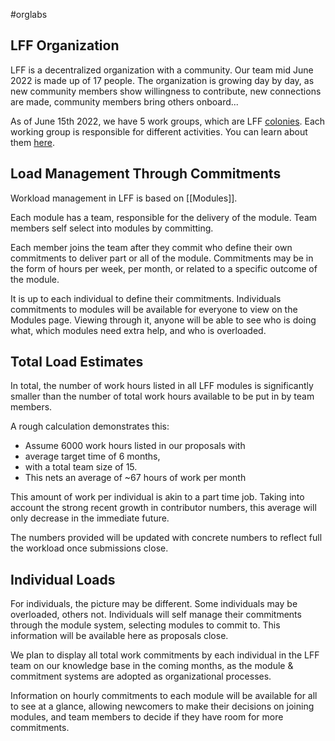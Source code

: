#orglabs 

## LFF Organization
LFF is a decentralized organization with a community. Our team mid June 2022 is made up of 17 people. The organization is growing day by day, as new community members show willingness to contribute, new connections are made, community members bring others onboard...  

As of June 15th 2022, we have 5 work groups, which are LFF [colonies](https://publish.obsidian.md/littlefish-foundation/A.+Whitepaper/B.+What+is+the+Littlefish+Foundation/The+Basics+-+littlefish%2C+colonies+and+Action). Each working group is responsible for different activities. You can learn about them [here](https://publish.obsidian.md/littlefish-foundation/D.+Work+Groups/Work+Groups).

## Load Management Through Commitments
Workload management in LFF is based on [[Modules]]. 

Each module has a team, responsible for the delivery of the module. Team members self select into modules by committing. 

Each member joins the team after they commit who define their own commitments to deliver part or all of the module. Commitments may be in the form of hours per week, per month, or related to a specific outcome of the module. 

It is up to each individual to define their commitments. Individuals commitments to modules will be available for everyone to view on the Modules page. Viewing through it, anyone will be able to see who is doing what, which modules need extra help, and who is overloaded. 

## Total Load Estimates
In total, the number of work hours listed in all LFF modules is significantly smaller than the number of total work hours available to be put in by team members. 

A rough calculation demonstrates this: 
-   Assume 6000 work hours listed in our proposals with
-   average target time of 6 months, 
-   with a total team size of 15. 
-   This nets an average of ~67 hours of work per month 
    
This amount of work per individual is akin to a part time job. Taking into account the strong recent growth in contributor numbers, this average will only decrease in the immediate future.

The numbers provided will be updated with concrete numbers to reflect full the workload once submissions close.

## Individual Loads
For individuals, the picture may be different. Some individuals may be overloaded, others not. Individuals will self manage their commitments through the module system, selecting modules to commit to. This information will be available here as proposals close.

We plan to display all total work commitments by each individual in the LFF team on our knowledge base in the coming months, as the module & commitment systems are adopted as organizational processes.

Information on hourly commitments to each module will be available for all to see at a glance, allowing newcomers to make their decisions on joining modules, and team members to decide if they have room for more commitments.


